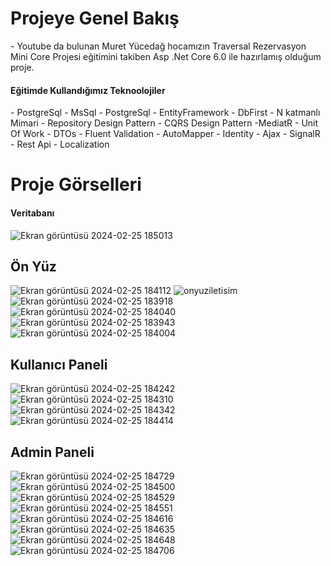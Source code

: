 <h1>Projeye Genel Bakış</h1>
- Youtube da bulunan Muret Yücedağ hocamızın Traversal Rezervasyon Mini Core Projesi eğitimini takiben Asp .Net Core 6.0 ile hazırlamış olduğum proje.

<h4>Eğitimde Kullandığımız Teknoolojiler</h4>
- PostgreSql
- MsSql
- PostgreSql
- EntityFramework
-  DbFirst
- N katmanlı Mimari
- Repository Design Pattern
- CQRS Design Pattern
-MediatR
- Unit Of Work
- DTOs
- Fluent Validation
- AutoMapper
- Identity
- Ajax
- SignalR
- Rest Api
- Localization

<h1>Proje Görselleri</h1>

<h4>Veritabanı</h4>

![Ekran görüntüsü 2024-02-25 185013](https://github.com/Yahyaygmr/Traversal-MY-Youtube/assets/101245826/6ed33986-2a55-424b-a411-b95ef815d25d)

<h2>Ön Yüz</h2>

![Ekran görüntüsü 2024-02-25 184112](https://github.com/Yahyaygmr/Traversal-MY-Youtube/assets/101245826/b357c9ef-7f83-4105-8d0f-80271291352b)
![onyuziletisim](https://github.com/Yahyaygmr/Traversal-MY-Youtube/assets/101245826/4910c1d5-d37a-40a8-920c-aae664209c9b)
![Ekran görüntüsü 2024-02-25 183918](https://github.com/Yahyaygmr/Traversal-MY-Youtube/assets/101245826/6fca9f48-2180-42e5-bdfa-c07fa3360236)
![Ekran görüntüsü 2024-02-25 184040](https://github.com/Yahyaygmr/Traversal-MY-Youtube/assets/101245826/a721f991-544a-477c-a7d4-1eb20a3d5e5a)
![Ekran görüntüsü 2024-02-25 183943](https://github.com/Yahyaygmr/Traversal-MY-Youtube/assets/101245826/3de18b51-174e-428a-a998-f25e9bf2a547)
![Ekran görüntüsü 2024-02-25 184004](https://github.com/Yahyaygmr/Traversal-MY-Youtube/assets/101245826/a3a3417e-92fe-4670-8192-cc047cea7d9f)

<h2>Kullanıcı Paneli</h2>

![Ekran görüntüsü 2024-02-25 184242](https://github.com/Yahyaygmr/Traversal-MY-Youtube/assets/101245826/f105f82d-a964-4dd0-a9f6-d1cd9078645f)
![Ekran görüntüsü 2024-02-25 184310](https://github.com/Yahyaygmr/Traversal-MY-Youtube/assets/101245826/c3767424-9a1e-418a-b74c-1b99e70213c1)
![Ekran görüntüsü 2024-02-25 184342](https://github.com/Yahyaygmr/Traversal-MY-Youtube/assets/101245826/e2a3d9e0-8548-4dc1-b5f1-f58f042176aa)
![Ekran görüntüsü 2024-02-25 184414](https://github.com/Yahyaygmr/Traversal-MY-Youtube/assets/101245826/43351976-d4a0-42a4-92c6-1d244b62c053)

<h2>Admin Paneli</h2>

![Ekran görüntüsü 2024-02-25 184729](https://github.com/Yahyaygmr/Traversal-MY-Youtube/assets/101245826/e5df3baf-5108-451d-b142-186c846d14bf)
![Ekran görüntüsü 2024-02-25 184500](https://github.com/Yahyaygmr/Traversal-MY-Youtube/assets/101245826/44bc1351-a606-4417-be87-8a9b83f386f9)
![Ekran görüntüsü 2024-02-25 184529](https://github.com/Yahyaygmr/Traversal-MY-Youtube/assets/101245826/de35a74d-fa8d-4415-8b1b-393402e13138)
![Ekran görüntüsü 2024-02-25 184551](https://github.com/Yahyaygmr/Traversal-MY-Youtube/assets/101245826/eba1255f-204c-4491-85f5-dc56cdf77c97)
![Ekran görüntüsü 2024-02-25 184616](https://github.com/Yahyaygmr/Traversal-MY-Youtube/assets/101245826/008a11df-125b-42cd-a584-452c3485b4cb)
![Ekran görüntüsü 2024-02-25 184635](https://github.com/Yahyaygmr/Traversal-MY-Youtube/assets/101245826/cef1db20-b03d-4226-9346-25199c422514)
![Ekran görüntüsü 2024-02-25 184648](https://github.com/Yahyaygmr/Traversal-MY-Youtube/assets/101245826/f36547bc-866c-4b4d-9c82-07d97367723d)
![Ekran görüntüsü 2024-02-25 184706](https://github.com/Yahyaygmr/Traversal-MY-Youtube/assets/101245826/72a693ee-4f97-49a2-8616-4ebc9c73b5ed)





